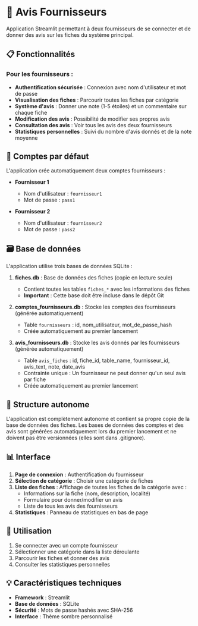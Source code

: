 # 🏢 Avis Fournisseurs

Application Streamlit permettant à deux fournisseurs de se connecter et de donner des avis sur les fiches du système principal.

## 📋 Fonctionnalités

### Pour les fournisseurs :
- **Authentification sécurisée** : Connexion avec nom d'utilisateur et mot de passe
- **Visualisation des fiches** : Parcourir toutes les fiches par catégorie
- **Système d'avis** : Donner une note (1-5 étoiles) et un commentaire sur chaque fiche
- **Modification des avis** : Possibilité de modifier ses propres avis
- **Consultation des avis** : Voir tous les avis des deux fournisseurs
- **Statistiques personnelles** : Suivi du nombre d'avis donnés et de la note moyenne

## 🔐 Comptes par défaut

L'application crée automatiquement deux comptes fournisseurs :

- **Fournisseur 1**
  - Nom d'utilisateur : `fournisseur1`
  - Mot de passe : `pass1`

- **Fournisseur 2**
  - Nom d'utilisateur : `fournisseur2`
  - Mot de passe : `pass2`

## 🗃️ Base de données

L'application utilise trois bases de données SQLite :

1. **fiches.db** : Base de données des fiches (copie en lecture seule)
   - Contient toutes les tables `fiches_*` avec les informations des fiches
   - **Important** : Cette base doit être incluse dans le dépôt Git

2. **comptes_fournisseurs.db** : Stocke les comptes des fournisseurs (générée automatiquement)
   - Table `fournisseurs` : id, nom_utilisateur, mot_de_passe_hash
   - Créée automatiquement au premier lancement

3. **avis_fournisseurs.db** : Stocke les avis donnés par les fournisseurs (générée automatiquement)
   - Table `avis_fiches` : id, fiche_id, table_name, fournisseur_id, avis_text, note, date_avis
   - Contrainte unique : Un fournisseur ne peut donner qu'un seul avis par fiche
   - Créée automatiquement au premier lancement

## 🔗 Structure autonome

L'application est complètement autonome et contient sa propre copie de la base de données des fiches. Les bases de données des comptes et des avis sont générées automatiquement lors du premier lancement et ne doivent pas être versionnées (elles sont dans .gitignore).

## 📊 Interface

1. **Page de connexion** : Authentification du fournisseur
2. **Sélection de catégorie** : Choisir une catégorie de fiches
3. **Liste des fiches** : Affichage de toutes les fiches de la catégorie avec :
   - Informations sur la fiche (nom, description, localité)
   - Formulaire pour donner/modifier un avis
   - Liste de tous les avis des fournisseurs
4. **Statistiques** : Panneau de statistiques en bas de page

## 🚀 Utilisation

1. Se connecter avec un compte fournisseur
2. Sélectionner une catégorie dans la liste déroulante
3. Parcourir les fiches et donner des avis
4. Consulter les statistiques personnelles

## 💡 Caractéristiques techniques

- **Framework** : Streamlit
- **Base de données** : SQLite
- **Sécurité** : Mots de passe hashés avec SHA-256
- **Interface** : Thème sombre personnalisé
